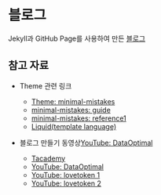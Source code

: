 # 블로그
Jekyll과 GitHub Page를 사용하여 만든 [블로그](https://jaesay.github.io)
## 참고 자료
- Theme 관련 링크
    - [Theme: minimal-mistakes](https://github.com/mmistakes/minimal-mistakes)
    - [minimal-mistakes: guide](https://mmistakes.github.io/minimal-mistakes/)
    - [minimal-mistakes: reference1](https://devinlife.com/)
    - [Liquid(template language)](https://shopify.github.io/liquid/)
    
- 블로그 만들기 동영상[YouTube: DataOptimal](https://github.com/jaesay/study/tree/master/rest-api-with-spring)
    - [Tacademy](https://tacademy.skplanet.com/live/player/onlineLectureDetail.action?seq=171)
    - [YouTube: DataOptimal](https://tacademy.skplanet.com/live/player/onlineLectureDetail.action?seq=171)
    - [YouTube: lovetoken 1](https://www.youtube.com/watch?v=pGTdfWhgkrg&list=LL-hzYKsKn9-ZjeBE4s8GmxQ&index=5&t=1944s)
    - [YouTube: lovetoken 2](https://www.youtube.com/watch?v=WT0KRpNG--w&list=LL-hzYKsKn9-ZjeBE4s8GmxQ&index=2&t=765s)